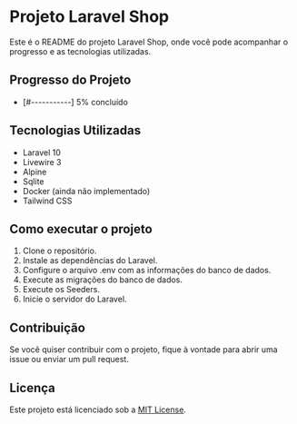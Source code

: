 # Projeto Laravel Shop

Este é o README do projeto Laravel Shop, onde você pode acompanhar o progresso e as tecnologias utilizadas.

## Progresso do Projeto

- [#-----------] 5% concluído

## Tecnologias Utilizadas

- Laravel 10
- Livewire 3
- Alpine
- Sqlite
- Docker (ainda não implementado)
- Tailwind CSS


## Como executar o projeto

1. Clone o repositório.
2. Instale as dependências do Laravel.
3. Configure o arquivo .env com as informações do banco de dados.
4. Execute as migrações do banco de dados.
5. Execute os Seeders.
6. Inicie o servidor do Laravel.

## Contribuição

Se você quiser contribuir com o projeto, fique à vontade para abrir uma issue ou enviar um pull request.

## Licença

Este projeto está licenciado sob a [MIT License](LICENSE).
